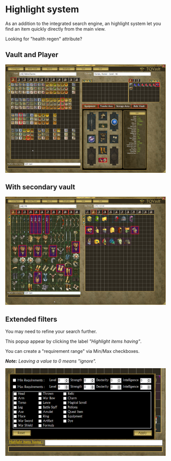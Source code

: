 # Highlight system

As an addition to the integrated search engine, an highlight system let 
you find an item quickly directly from the main view.

Looking for "health regen" attribute?

## Vault and Player

![Vault and Player](documentation/highlight_ui_players.png)

## With secondary vault

![Vault and Player](documentation/highlight_ui_vaults.png)

## Extended filters

You may need to refine your search further.

This popup appear by clicking the label *"Highlight items having"*.

You can create a "requirement range" via Min/Max checkboxes.

_**Note:** Leaving a value to 0 means "ignore"._

![Vault and Player](documentation/highlight_ui_extended.png)
